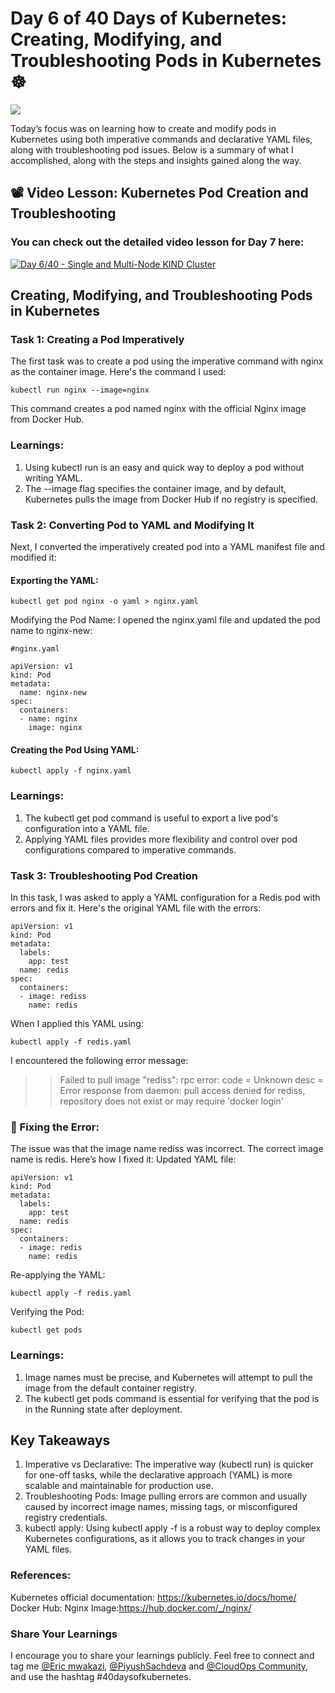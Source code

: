 # Day 6 of 40 Days of Kubernetes: Creating, Modifying, and Troubleshooting Pods in Kubernetes ☸️
<img src='./assets/DALL·E 2024-10-23 16.07.13 - A professional LinkedIn cover photo for a blog post about Kubernetes pod creation and troubleshooting. The design should feature a modern, clean tech -1.webp'>

Today’s focus was on learning how to create and modify pods in Kubernetes using both imperative commands and declarative YAML files, along with troubleshooting pod issues. Below is a summary of what I accomplished, along with the steps and insights gained along the way.

## 📽️ Video Lesson: Kubernetes Pod Creation and Troubleshooting
### You can check out the detailed video lesson for Day 7 here:

[![Day 6/40 - Single and Multi-Node KIND Cluster](https://img.youtube.com/vi/_f9ql2Y5Xcc/sddefault.jpg)](https://youtu.be/_f9ql2Y5Xcc)

## Creating, Modifying, and Troubleshooting Pods in Kubernetes
### Task 1: Creating a Pod Imperatively

The first task was to create a pod using the imperative command with nginx as the container image. Here's the command I used:
```
kubectl run nginx --image=nginx
```
This command creates a pod named nginx with the official Nginx image from Docker Hub.

### Learnings:
1. Using kubectl run is an easy and quick way to deploy a pod without writing YAML.
2. The --image flag specifies the container image, and by default, Kubernetes pulls the image from Docker Hub if no registry is specified.

### Task 2: Converting Pod to YAML and Modifying It
Next, I converted the imperatively created pod into a YAML manifest file and modified it:
#### Exporting the YAML:
```
kubectl get pod nginx -o yaml > nginx.yaml
```

Modifying the Pod Name: I opened the nginx.yaml file and updated the pod name to nginx-new:
```
#nginx.yaml

apiVersion: v1
kind: Pod
metadata:
  name: nginx-new
spec:
  containers:
  - name: nginx
    image: nginx
```
#### Creating the Pod Using YAML:
```
kubectl apply -f nginx.yaml
```
### Learnings:
1. The kubectl get pod command is useful to export a live pod's configuration into a YAML file.
2. Applying YAML files provides more flexibility and control over pod configurations compared to imperative commands.

### Task 3: Troubleshooting Pod Creation
In this task, I was asked to apply a YAML configuration for a Redis pod with errors and fix it.
Here's the original YAML file with the errors:
```
apiVersion: v1
kind: Pod
metadata:
  labels:
    app: test
  name: redis
spec:
  containers:
  - image: rediss
    name: redis
```

When I applied this YAML using:
```
kubectl apply -f redis.yaml
```
I encountered the following error message:
>>Failed to pull image "rediss": rpc error: code = Unknown desc = Error response from daemon: pull access denied for rediss, repository does not exist or may require 'docker login'

### 🔧 Fixing the Error:

The issue was that the image name rediss was incorrect. The correct image name is redis. Here’s how I fixed it:
Updated YAML file:
```
apiVersion: v1
kind: Pod
metadata:
  labels:
    app: test
  name: redis
spec:
  containers:
  - image: redis
    name: redis
```
Re-applying the YAML:
```
kubectl apply -f redis.yaml
```
Verifying the Pod:
```
kubectl get pods
```
### Learnings:
1. Image names must be precise, and Kubernetes will attempt to pull the image from the default container registry.
2. The kubectl get pods command is essential for verifying that the pod is in the Running state after deployment.

## Key Takeaways
1. Imperative vs Declarative: The imperative way (kubectl run) is quicker for one-off tasks, while the declarative approach (YAML) is more scalable and maintainable for production use.
2. Troubleshooting Pods: Image pulling errors are common and usually caused by incorrect image names, missing tags, or misconfigured registry credentials.
3. kubectl apply: Using kubectl apply -f is a robust way to deploy complex Kubernetes configurations, as it allows you to track changes in your YAML files.

### References:
Kubernetes official documentation: https://kubernetes.io/docs/home/
Docker Hub: Nginx Image:https://hub.docker.com/_/nginx/

### Share Your Learnings

I encourage you to share your learnings publicly. Feel free to connect and tag me [@Eric mwakazi](https://www.linkedin.com/in/mwakazi-eric), [@PiyushSachdeva](https://www.linkedin.com/in/piyush-sachdeva) and [@CloudOps Community](https://www.linkedin.com/company/thecloudopscomm), and use the hashtag #40daysofkubernetes.